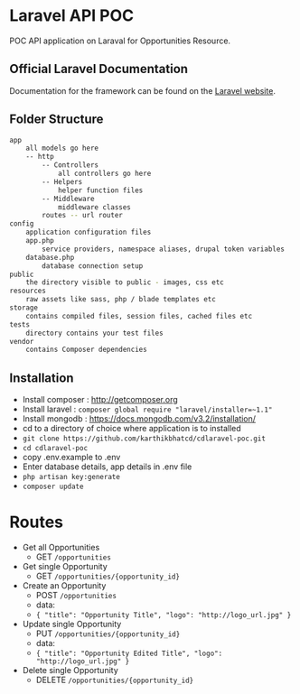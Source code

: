 # Laravel API POC

POC API application on Laraval for Opportunities Resource.


## Official Laravel Documentation

Documentation for the framework can be found on the [Laravel website](http://laravel.com/docs).

## Folder Structure
```sh
app
	all models go here
	-- http
		-- Controllers
			all controllers go here
		-- Helpers
			helper function files
		-- Middleware
			middleware classes
		routes -- url router
config
	application configuration files
	app.php
		service providers, namespace aliases, drupal token variables
	database.php
		database connection setup
public
	the directory visible to public - images, css etc
resources
	raw assets like sass, php / blade templates etc
storage
	contains compiled files, session files, cached files etc
tests
	directory contains your test files
vendor
	contains Composer dependencies
```

## Installation
 - Install composer : http://getcomposer.org
 - Install laravel :
	`composer global require "laravel/installer=~1.1"`
 - Install mongodb : https://docs.mongodb.com/v3.2/installation/
 - cd to a directory of choice where application is to installed
 - `git clone https://github.com/karthikbhatcd/cdlaravel-poc.git`
 - `cd cdlaravel-poc`
 - copy .env.example to .env
 - Enter database details, app details in .env file
 - `php artisan key:generate`
 - `composer update`

# Routes

 - Get all Opportunities
   - GET `/opportunities`
 - Get single Opportunity
   - GET `/opportunities/{opportunity_id}`
 - Create an Opportunity
   - POST `/opportunities`
   - data:
   - `{
			"title": "Opportunity Title",
			"logo": "http://logo_url.jpg"
		}`
 - Update single Opportunity
   - PUT `/opportunities/{opportunity_id}`
   - data:
   - `{
			"title": "Opportunity Edited Title",
			"logo": "http://logo_url.jpg"
		}`
 - Delete single Opportunity
   - DELETE `/opportunities/{opportunity_id}`